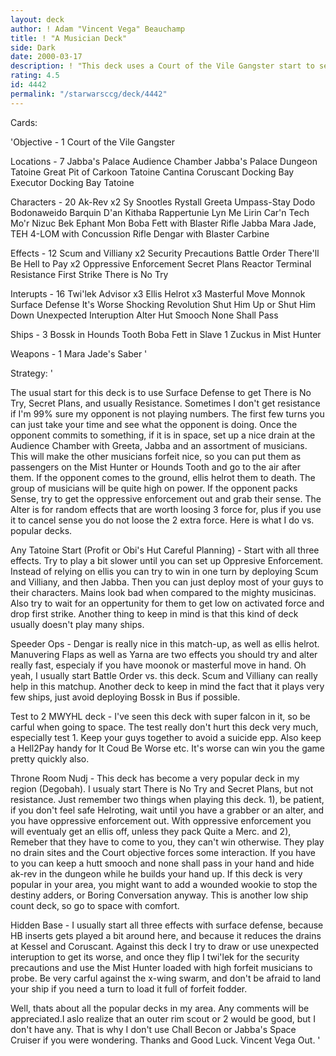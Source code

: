 ```yaml
---
layout: deck
author: ! Adam "Vincent Vega" Beauchamp
title: ! "A Musician Deck"
side: Dark
date: 2000-03-17
description: ! "This deck uses a Court of the Vile Gangster start to setup a nice beatdown using musicians."
rating: 4.5
id: 4442
permalink: "/starwarsccg/deck/4442"
---
```

Cards: 

'Objective - 1
Court of the Vile Gangster

Locations - 7
Jabba's Palace Audience Chamber
Jabba's Palace Dungeon
Tatoine Great Pit of Carkoon
Tatoine Cantina
Coruscant Docking Bay
Executor Docking Bay
Tatoine

Characters - 20
Ak-Rev x2
Sy Snootles
Rystall
Greeta
Umpass-Stay
Dodo Bodonaweido
Barquin D'an
Kithaba
Rappertunie
Lyn Me
Lirin Car'n
Tech Mo'r
Nizuc Bek
Ephant Mon
Boba Fett with Blaster Rifle
Jabba
Mara Jade, TEH
4-LOM with Concussion Rifle
Dengar with Blaster Carbine

Effects - 12
Scum and Villiany x2
Security Precautions
Battle Order
There'll Be Hell to Pay x2
Oppressive Enforcement
Secret Plans
Reactor Terminal
Resistance
First Strike
There is No Try

Interupts - 16
Twi'lek Advisor x3
Ellis Helrot x3
Masterful Move
Monnok
Surface Defense
It's Worse
Shocking Revolution
Shut Him Up or Shut Him Down
Unexpected Interuption
Alter
Hut Smooch
None Shall Pass

Ships - 3
Bossk in Hounds Tooth
Boba Fett in Slave 1
Zuckus in Mist Hunter

Weapons - 1
Mara Jade's Saber '

Strategy: '

The usual start for this deck is to use Surface Defense to get There is No Try, Secret Plans, and usually Resistance. Sometimes I don't get resistance if I'm 99% sure my opponent is not playing numbers. The first few turns you can just take your time and see what the opponent is doing. Once the opponent commits to something, if it is in space, set up a nice drain at the Audience Chamber with Greeta, Jabba and an assortment of musicians. This will make the other musicians forfeit nice, so you can put them as passengers on the Mist Hunter or Hounds Tooth and go to the air after them. If the opponent comes to the ground, ellis helrot them to death. The group of musicians will be quite high on power. If the opponent packs Sense, try to get the oppressive enforcement out and grab their sense. The Alter is for random effects that are worth loosing 3 force for, plus if you use it to cancel sense you do not loose the 2 extra force. Here is what I do vs. popular decks.

Any Tatoine Start (Profit or Obi's Hut Careful Planning) -  Start with all three effects. Try to play a bit slower until you can set up Oppresive Enforcement. Instead of relying on ellis you can try to win in one turn by deploying Scum and Villiany, and then Jabba. Then you can just deploy most of your guys to their characters. Mains look bad when compared to the mighty musicinas. Also try to wait for an oppertunity for them to get low on activated force and drop first strike. Another thing to keep in mind is that this kind of deck usually doesn't play many ships.

Speeder Ops - Dengar is really nice in this match-up, as well as ellis helrot. Manuvering Flaps as well as Yarna are two effects you should try and alter really fast, especialy if you have moonok or masterful move in hand. Oh yeah, I usually start Battle Order vs. this deck. Scum and Villiany can really help in this matchup. Another deck to keep in mind the fact that it plays very few ships, just avoid deploying Bossk in Bus if possible.

Test to 2 MWYHL deck -	I've seen this deck with super falcon in it, so be carful when going to space. The test really don't hurt this deck very much, especially test 1. Keep your guys together to avoid a suicide epp. Also keep a Hell2Pay handy for It Coud Be Worse etc. It's worse can win you the game pretty quickly also.

Throne Room Nudj - This deck has become a very popular deck in my region (Degobah). I usualy start There is No Try and Secret Plans, but not resistance. Just remember two things when playing this deck. 1), be patient, if you don't feel safe Helroting, wait until you have a grabber or an alter, and you have oppressive enforcement out. With oppressive enforcement you will eventualy get an ellis off, unless they pack Quite a Merc. and 2), Remeber that they have to come to you, they can't win otherwise. They play no drain sites and the Court objective forces some interaction. If you have to you can keep a hutt smooch and none shall pass in your hand and hide ak-rev in the dungeon while he builds your hand up. If this deck is very popular in your area, you might want to add a wounded wookie to stop the destiny adders, or Boring Conversation anyway. This is another low ship count deck, so go to space with comfort.

Hidden Base - I usually start all three effects with surface defense, because HB inserts gets played a bit around here, and because it reduces the drains at Kessel and Coruscant. Against this deck I try to draw or use unexpected interuption to get its worse, and once they flip I twi'lek for the security precautions and use the Mist Hunter loaded with high forfeit musicians to probe. Be very carful against the x-wing swarm, and don't be afraid to land your ship if you need a turn to load it full of forfeit fodder.

Well, thats about all the popular decks in my area. Any comments will be appreciated.I aslo realize that an outer rim scout or 2 would be good, but I don't have any. That is why I don't use Chall Becon or Jabba's Space Cruiser if you were wondering. Thanks and Good Luck. Vincent Vega Out.	 '
